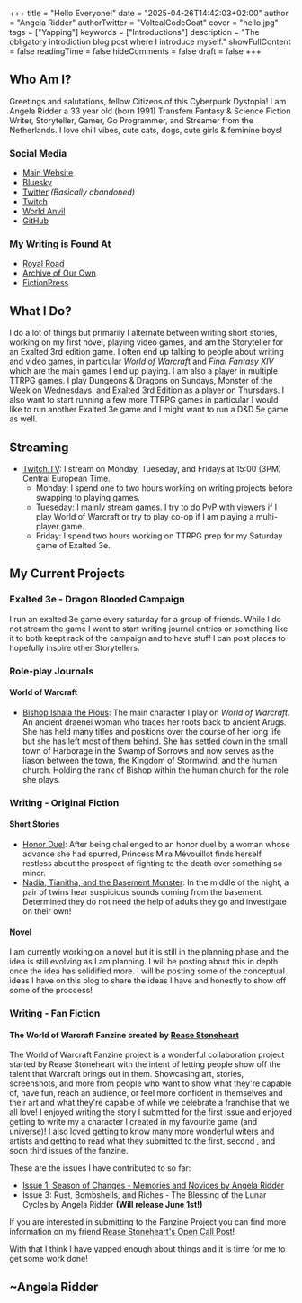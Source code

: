+++
title = "Hello Everyone!"
date = "2025-04-26T14:42:03+02:00"
author = "Angela Ridder"
authorTwitter = "VoltealCodeGoat"
cover = "hello.jpg"
tags = ["Yapping"]
keywords = ["Introductions"]
description = "The obligatory introdiction blog post where I introduce myself."
showFullContent = false
readingTime = false
hideComments = false
draft = false
+++

## Who Am I?
Greetings and salutations, fellow Citizens of this Cyberpunk Dystopia! I am Angela Ridder a 33 year old (born 1991) Transfem Fantasy & Science Fiction Writer, Storyteller, Gamer, Go Programmer, and Streamer from the Netherlands. I love chill vibes, cute cats, dogs, cute girls & feminine boys!
### Social Media
- [Main Website](https://www.angelaridder.com/)
- [Bluesky](https://bsky.app/profile/angelaridder.com)
- [Twitter](https://x.com/VoltealCodeGoat) *(Basically abandoned)*
- [Twitch](https://www.twitch.tv/erasvolteal)
- [World Anvil](https://www.worldanvil.com/author/AngelaRidder)
- [GitHub](https://github.com/Volteal)
### My Writing is Found At
- [Royal Road](https://www.royalroad.com/profile/651910)
- [Archive of Our Own](https://archiveofourown.org/users/AngelaRidder)
- [FictionPress](https://www.fictionpress.com/u/1174340/)
## What I Do?
I do a lot of things but primarily I alternate between writing short stories, working on my first novel, playing video games, and am the Storyteller for an Exalted 3rd edition game. I often end up talking to people about writing and video games, in particular *World of Warcraf*t and *Final Fantasy XIV* which are the main games I end up playing. I am also a player in multiple TTRPG games. I play Dungeons & Dragons on Sundays, Monster of the Week on Wednesdays, and Exalted 3rd Edition as a player on Thursdays. I also want to start running a few more TTRPG games in particular I would like to run another Exalted 3e game and I might want to run a D&D 5e game as well.  
## Streaming
- [Twitch.TV](https://www.twitch.tv/erasvolteal): I stream on Monday, Tueseday, and Fridays at 15:00 (3PM) Central European Time.
    - Monday: I spend one to two hours working on writing projects before swapping to playing games.
    - Tueseday: I mainly stream games. I try to do PvP with viewers if I play World of Warcraft or try to play co-op if I am playing a multi-player game.
    - Friday: I spend two hours working on TTRPG prep for my Saturday game of Exalted 3e.
## My Current Projects
### Exalted 3e - Dragon Blooded Campaign
I run an exalted 3e game every saturday for a group of friends. While I do not stream the game I want to start writing journal entries or something like it to both keept rack of the campaign and to have stuff I can post places to hopefully inspire other Storytellers. 
### Role-play Journals
#### World of Warcraft
- [Bishop Ishala the Pious](https://ishala.carrd.co/): The main character I play on *World of Warcraft*. An ancient draenei woman who traces her roots back to ancient Arugs. She has held many titles and positions over the course of her long life but she has left most of them behind. She has settled down in the small town of Harborage in the Swamp of Sorrows and now serves as the liason between the town, the Kingdom of Stormwind, and the human church. Holding the rank of Bishop within the human church for the role she plays.
### Writing - Original Fiction
#### Short Stories
- [Honor Duel](https://archiveofourown.org/works/58792786): After being challenged to an honor duel by a woman whose advance she had spurred, Princess Mira Mévouillot finds herself restless about the prospect of fighting to the death over something so minor.
- [Nadia, Tianitha, and the Basement Monster](https://archiveofourown.org/works/58792630): In the middle of the night, a pair of twins hear suspicious sounds coming from the basement. Determined they do not need the help of adults they go and investigate on their own!
#### Novel
I am currently working on a novel but it is still in the planning phase and the idea is still evolving as I am planning. I will be posting about this in depth once the idea has solidified more. I will be posting some of the conceptual ideas I have on this blog to share the ideas I have and honestly to show off some of the proccess! 
### Writing - Fan Fiction
#### The World of Warcraft Fanzine created by [Rease Stoneheart](https://bsky.app/profile/reasestoneheart.bsky.social)
The World of Warcraft Fanzine project is a wonderful collaboration project started by Rease Stoneheart with the intent of letting people show off the talent that Warcraft brings out in them. Showcasing art, stories, screenshots, and more from people who want to show what they're capable of, have fun, reach an audience, or feel more confident in themselves and their art and what they're capable of while we celebrate a franchise that we all love! I enjoyed writing the story I submitted for the first issue and enjoyed getting to write my a character I created in my favourite game (and universe)! I also loved getting to know many more wonderful witers and artists and getting to read what they submitted to the first, second , and soon third issues of the fanzine.

These are the issues I have contributed to so far:
- [Issue 1: Season of Changes - Memories and Novices by Angela Ridder](https://reasestoneheart.gumroad.com/l/fanzineissue1)
- Issue 3: Rust, Bombshells, and Riches - The Blessing of the Lunar Cycles by Angela Ridder **(Will release June 1st!)**

If you are interested in submitting to the Fanzine Project you can find more information on my friend [Rease Stoneheart's Open Call Post](https://reasegaming.substack.com/p/fc9b2db8-747e-405b-8c0d-408b728639b4)!

With that I think I have yapped enough about things and it is time for me to get some work done!

## ~Angela Ridder
